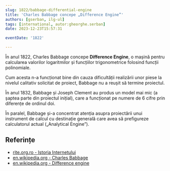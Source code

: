 ```yaml
---
slug: 1822/babbage-differential-engine
title: 'Charles Babbage concepe „Difference Engine”'
authors: [gserban, ilg-ul]
tags: [international, autor:gheorghe.serban]
date: 2023-12-23T15:57:31

eventDate: '1822'

---
```


În anul 1822, Charles Babbage concepe **Difference Engine**, o mașină
pentru calcularea valorilor logaritmilor și funcțiilor trigonometrice
folosind funcții polinomiale.

<!-- truncate -->

Cum acesta n-a funcționat bine din
cauza dificultății realizării unor piese la nivelul calitativ
solicitat de proiect, Babbage nu a reușit să termine proiectul.

În anul 1832, Babbage și Joseph Clement au produs un model mai mic
(a șaptea parte din proiectul inițial), care a funcționat pe numere
de 6 cifre prin diferențe de ordinul doi.

În paralel, Babbage și-a concentrat
atenția asupra proiectării unui instrument de calcul cu destinație generală
care avea să prefigureze calculatorul actual („Analytical Engine”).

## Referințe

- [rite.org.ro - Istoria Internetului](https://rite.org.ro/istoria-internetului/)
- [en.wikipedia.org - Charles Babbage](https://en.wikipedia.org/wiki/Charles_Babbage)
- [en.wikipedia.org - Difference engine](https://en.wikipedia.org/wiki/Difference_engine)
